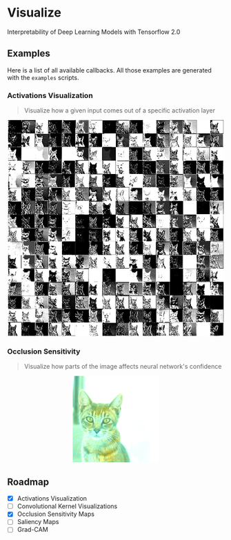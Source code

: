 # Visualize

Interpretability of Deep Learning Models with Tensorflow 2.0

## Examples

Here is a list of all available callbacks. All those examples are generated with the `examples` scripts.

### Activations Visualization

> Visualize how a given input comes out of a specific activation layer

<p align="center">
    <img src="./docs/assets/activations_visualisation.png" width="500" />
</p>


### Occlusion Sensitivity

> Visualize how parts of the image affects neural network's confidence

<p align="center">
    <img src="./docs/assets/occlusion_sensitivity.png" width="200" />
</p>


## Roadmap

- [x] Activations Visualization
- [ ] Convolutional Kernel Visualizations
- [x] Occlusion Sensitivity Maps
- [ ] Saliency Maps
- [ ] Grad-CAM
